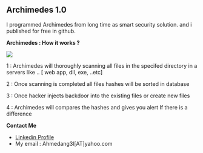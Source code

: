 ## Archimedes 1.0

I programmed Archimedes from long time as smart security solution. and i published for free in github.



**Archimedes : How it works ?**

![](https://i.imgur.com/RrFURnp.png)

1 : Archimedes will thoroughly scanning all files in the specifed directory in a servers like .. [ web app, dll, exe, ..etc]

2 : Once scanning is completed all files hashes will be sorted in database

3 : Once hacker injects backdoor into the existing files or create new files

4 : Archimedes will compares the hashes and gives you alert If there is a difference



**Contact Me**


 - [Linkedin Profile](https://www.linkedin.com/in/ahmed-pentest/)
- My email : Ahmedang3l[AT]yahoo.com








